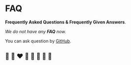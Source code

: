 # FAQ

**Frequently Asked Questions & Frequently Given Answers**.

*We do not have any **FAQ** now.*

You can ask question by [GitHub](https://github.com/helvm/heltc/issues).

## 🦄 🌈 ❤️ 💛 💚 💙 🤍 🖤
